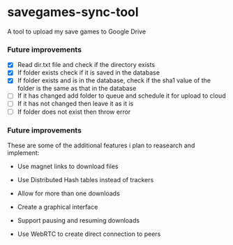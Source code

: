 # savegames-sync-tool

A tool to upload my save games to Google Drive


### Future improvements
* [x] Read dir.txt file and check if the directory exists
* [x] If folder exists check if it is saved in the database
* [x] If folder exists and is in the database, check if the sha1 value of the folder is the same as that in the database
* [ ] If it has changed add folder to queue and schedule it for upload to cloud
* [ ] If it has not changed then leave it as it is
* [ ] If folder does not exist then throw error

### Future improvements
These are some of the additional features i plan to reasearch and implement:
- Use magnet links to download files

- Use Distributed Hash tables instead of trackers
- Allow for more than one downloads
- Create a graphical interface
- Support pausing and resuming downloads
- Use WebRTC to create direct connection to peers
